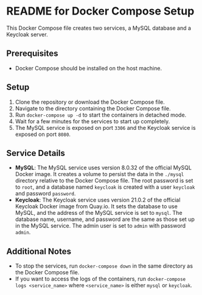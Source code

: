 # README for Docker Compose Setup

This Docker Compose file creates two services, a MySQL database and a Keycloak server.

## Prerequisites
- Docker Compose should be installed on the host machine.

## Setup
1. Clone the repository or download the Docker Compose file.
2. Navigate to the directory containing the Docker Compose file.
3. Run `docker-compose up -d` to start the containers in detached mode.
4. Wait for a few minutes for the services to start up completely.
5. The MySQL service is exposed on port `3306` and the Keycloak service is exposed on port `8080`.

## Service Details
- **MySQL**: The MySQL service uses version 8.0.32 of the official MySQL Docker image. It creates a volume to persist the data in the `./mysql` directory relative to the Docker Compose file. The root password is set to `root`, and a database named `keycloak` is created with a user `keycloak` and password `password`.
- **Keycloak**: The Keycloak service uses version 21.0.2 of the official Keycloak Docker image from Quay.io. It sets the database to use MySQL, and the address of the MySQL service is set to `mysql`. The database name, username, and password are the same as those set up in the MySQL service. The admin user is set to `admin` with password `admin`.

## Additional Notes
- To stop the services, run `docker-compose down` in the same directory as the Docker Compose file.
- If you want to access the logs of the containers, run `docker-compose logs <service_name>` where `<service_name>` is either `mysql` or `keycloak`.
